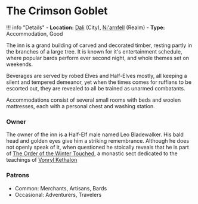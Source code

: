 # The Crimson Goblet

!!! info "Details"
    - **Location:** [Dali](/geography/settlements/niarnfell/dali) (City), [Ni'arnfell](/geography/realms/niarnfell/#the-pheagas-rise) (Realm)
    - **Type:** Accommodation, Good

	
The inn is a grand building of carved and decorated timber, resting partly in the branches of a large tree. It is known for it's entertainment schedule, where popular bards perform ever second night, and whole themes set on weekends.

Beverages are served by robed Elves and Half-Elves mostly, all keeping a silent and tempered demeanor, yet when the times comes for ruffians to be escorted out, they are revealed to all be trained as unarmed combatants.

Accommodations consist of several small rooms with beds and woolen mattresses, each with a personal chest and washing station.

### Owner
The owner of the inn is a Half-Elf male named Leo Bladewalker. His bald head and golden eyes give him a striking remembrance. Although he does not openly speak of it, when questioned he stoically reveals that he is part of [The Order of the Winter Touched](/religion/organizations/winter_touched), a monastic sect dedicated to the teachings of [Vonryl Kethalon](/religion/deities/vonryl_kethalon)

### Patrons
- Common: Merchants, Artisans, Bards
- Occasional: Adventurers, Travelers
